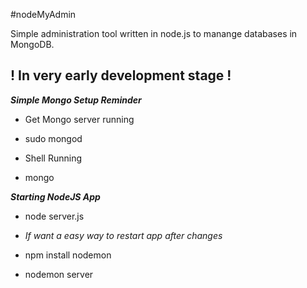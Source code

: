 #nodeMyAdmin

Simple administration tool written in node.js to manange databases in MongoDB.

## ! In very early development stage ! ##

__*Simple Mongo Setup Reminder*__

* Get Mongo server running
 * sudo mongod

* Shell Running
 * mongo

__*Starting NodeJS App*__

* node server.js

* *If want a easy way to restart app after changes*

* npm install nodemon

* nodemon server
